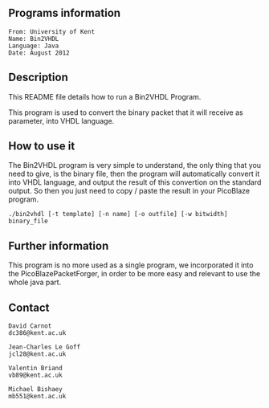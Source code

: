 ## Programs information

    From: University of Kent
    Name: Bin2VHDL
    Language: Java
    Date: August 2012


## Description

This README file details how to run a Bin2VHDL Program.

This program is used to convert the binary packet that it will receive as 
parameter, into VHDL language.


## How to use it

The Bin2VHDL program is very simple to understand, the only thing that you
need to give, is the binary file, then the program will automatically 
convert it into VHDL language, and output the result of this convertion
on the standard output. So then you just need to copy / paste the result
in your PicoBlaze program.

    ./bin2vhdl [-t template] [-n name] [-o outfile] [-w bitwidth] binary_file


## Further information

This program is no more used as a single program, we incorporated it
into the PicoBlazePacketForger, in order to be more easy and relevant
to use the whole java part.

## Contact

    David Carnot
    dc386@kent.ac.uk

    Jean-Charles Le Goff
    jcl28@kent.ac.uk

    Valentin Briand
    vb89@kent.ac.uk

    Michael Bishaey
    mb551@kent.ac.uk